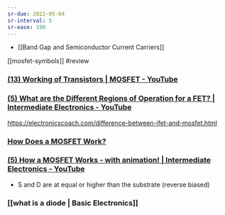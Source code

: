 ```yaml
---
sr-due: 2022-05-04
sr-interval: 5
sr-ease: 190
---
```

- [[Band Gap and Semiconductor Current Carriers]]

[[mosfet-symbols]] #review

### [(13) Working of Transistors | MOSFET - YouTube](https://www.youtube.com/watch?v=stM8dgcY1CA)

### [(5) What are the Different Regions of Operation for a FET? | Intermediate Electronics - YouTube](https://www.youtube.com/watch?v=o3M2sOCGCKs&list=PLfYdTiQCV_p7sDswtLZKK43BWOd2mTmHC&index=17)

https://electronicscoach.com/difference-between-jfet-and-mosfet.html

### [How Does a MOSFET Work?](https://www.youtube.com/watch?v=rkbjHNEKcRw)


### [(5) How a MOSFET Works - with animation! | Intermediate Electronics - YouTube](https://www.youtube.com/watch?v=Bfvyj88Hs_o&list=PLfYdTiQCV_p7sDswtLZKK43BWOd2mTmHC&index=15)
* S and D are at equal or higher than the substrate (reverse biased)


### [[what is a diode | Basic Electronics]]





